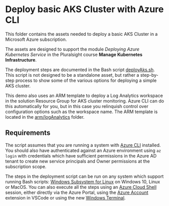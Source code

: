 # Deploy basic AKS Cluster with Azure CLI

This folder contains the assets needed to deploy a basic AKS Cluster in a Microsoft Azure subscription.

The assets are designed to support the module <em>Deploying Azure Kubernetes Service</em> in the Pluralsight course <strong>Manage Kubernetes Infrastructure</strong>.

The deployment steps are documented in the Bash script [deployAks.sh](scripts/deployAks.sh). This script is not designed to be a standalone asset, but rather a step-by-step process to show some of the various options for deploying a simple AKS cluster.

This demo also uses an ARM template to deploy a Log Analytics workspace in the solution Resource Group for AKS cluster monitoring. Azure CLI can do this automatically for you, but in this case you relinquish control over configuration options such as the workspace name. The ARM template is located in the [arm/logAnalytics](arm/logAnalytics) folder.

## Requirements

The script assumes that you are running a system with [Azure CLI](https://docs.microsoft.com/en-us/cli/azure/install-azure-cli) installed. You should also have authenticated against an Azure environment using `az login` with credentials which have sufficient permissions in the Azure AD tenant to create new service principals and Owner permissions at the subscription scope.

The steps in the deployment script can be run on any system which support running Bash scripts: [Windows Subsystem for Linux](https://docs.microsoft.com/en-us/windows/wsl/install-win10) on Windows 10, Linux or MacOS. You can also execute all the steps using an [Azure Cloud Shell](https://azure.microsoft.com/en-au/features/cloud-shell/) session, either directly via the Azure Portal, using the [Azure Account](https://marketplace.visualstudio.com/items?itemName=ms-vscode.azure-account) extension in VSCode or using the new [Windows Terminal](https://github.com/microsoft/terminal).
